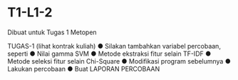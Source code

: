 # T1-L1-2
Dibuat untuk Tugas 1 Metopen

TUGAS-1 (lihat kontrak kuliah)
● Silakan tambahkan variabel percobaan, seperti
● Nilai gamma SVM
● Metode ekstraksi fitur selain TF-IDF
● Metode seleksi fitur selain Chi-Square
● Modifikasi program sebelumnya
● Lakukan percobaan
● Buat LAPORAN PERCOBAAN
